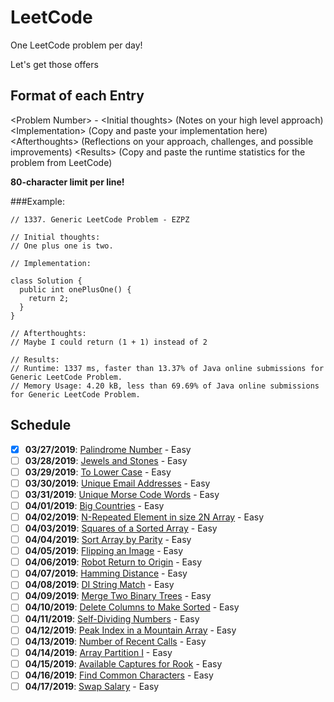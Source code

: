 # LeetCode
One LeetCode problem per day! 

Let's get those offers

## Format of each Entry
\<Problem Number> <Problem Title> - <Problem Difficulty>
\<Initial thoughts> (Notes on your high level approach)
\<Implementation> (Copy and paste your implementation here)
\<Afterthoughts> (Reflections on your approach, challenges, and possible improvements)
\<Results> (Copy and paste the runtime statistics for the problem from LeetCode)

**80-character limit per line!**

###Example:
```
// 1337. Generic LeetCode Problem - EZPZ

// Initial thoughts: 
// One plus one is two.

// Implementation:

class Solution {
  public int onePlusOne() {
    return 2;
  }
}

// Afterthoughts:
// Maybe I could return (1 + 1) instead of 2

// Results:
// Runtime: 1337 ms, faster than 13.37% of Java online submissions for Generic LeetCode Problem.
// Memory Usage: 4.20 kB, less than 69.69% of Java online submissions for Generic LeetCode Problem.

```

## Schedule
- [x] **03/27/2019**: [Palindrome Number](https://leetcode.com/problems/palindrome-number/) - Easy
- [ ] **03/28/2019**: [Jewels and Stones](https://leetcode.com/problems/jewels-and-stones/) - Easy
- [ ] **03/29/2019**: [To Lower Case](https://leetcode.com/problems/to-lower-case/) - Easy
- [ ] **03/30/2019**: [Unique Email Addresses](https://leetcode.com/problems/unique-email-addresses/) - Easy
- [ ] **03/31/2019**: [Unique Morse Code Words](https://leetcode.com/problems/unique-morse-code-words/) - Easy
- [ ] **04/01/2019**: [Big Countries](https://leetcode.com/problems/big-countries/) - Easy
- [ ] **04/02/2019**: [N-Repeated Element in size 2N Array](https://leetcode.com/problems/n-repeated-element-in-size-2n-array/) - Easy
- [ ] **04/03/2019**: [Squares of a Sorted Array](https://leetcode.com/problems/squares-of-a-sorted-array/) - Easy
- [ ] **04/04/2019**: [Sort Array by Parity](https://leetcode.com/problems/sort-array-by-parity/) - Easy
- [ ] **04/05/2019**: [Flipping an Image](https://leetcode.com/problems/flipping-an-image/) - Easy
- [ ] **04/06/2019**: [Robot Return to Origin](https://leetcode.com/problems/robot-return-to-origin/) - Easy
- [ ] **04/07/2019**: [Hamming Distance](https://leetcode.com/problems/hamming-distance) - Easy
- [ ] **04/08/2019**: [DI String Match](https://leetcode.com/problems/di-string-match) - Easy
- [ ] **04/09/2019**: [Merge Two Binary Trees](https://leetcode.com/problems/merge-two-binary-trees) - Easy
- [ ] **04/10/2019**: [Delete Columns to Make Sorted](https://leetcode.com/problems/delete-columns-to-make-sorted) - Easy
- [ ] **04/11/2019**: [Self-Dividing Numbers](https://leetcode.com/problems/self-dividing-numbers) - Easy
- [ ] **04/12/2019**: [Peak Index in a Mountain Array](https://leetcode.com/problems/peak-index-in-a-mountain-array) - Easy
- [ ] **04/13/2019**: [Number of Recent Calls](https://leetcode.com/problems/number-of-recent-calls) - Easy
- [ ] **04/14/2019**: [Array Partition I](https://leetcode.com/problems/array-partition-i) - Easy
- [ ] **04/15/2019**: [Available Captures for Rook](https://leetcode.com/problems/available-captures-for-rook) - Easy
- [ ] **04/16/2019**: [Find Common Characters](https://leetcode.com/problems/find-common-characters) - Easy
- [ ] **04/17/2019**: [Swap Salary](https://leetcode.com/problems/swap-salary) - Easy
